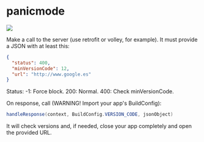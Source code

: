 # panicmode

[![](https://jitpack.io/v/inlacou/panicmode.svg)](https://jitpack.io/#inlacou/panicmode)

Make a call to the server (use retrofit or volley, for example). It must provide a JSON with at least this:

```json
{
  "status": 400,
  "minVersionCode": 12,
  "url": "http://www.google.es"
}
```

Status:
   -1: Force block.
  200: Normal.
  400: Check minVersionCode.

On response, call (WARNING! Import your app's BuildConfig):

```java
handleResponse(context, BuildConfig.VERSION_CODE, jsonObject)
```

It will check versions and, if needed, close your app completely and open the provided URL.
